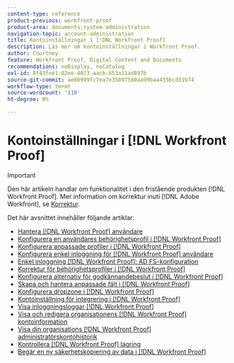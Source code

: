 ```yaml
---
content-type: reference
product-previous: workfront-proof
product-area: documents;system-administration
navigation-topic: account-administration
title: Kontoinställningar i [!DNL Workfront Proof]
description: Läs mer om kontoinställningar i Workfront Proof.
author: Courtney
feature: Workfront Proof, Digital Content and Documents
recommendations: noDisplay, noCatalog
exl-id: 8f43fee1-02ee-4073-aacb-653a11ad897b
source-git-commit: ae80999fc7ea7e35097560aa99baa435bcd31b74
workflow-type: tm+mt
source-wordcount: '110'
ht-degree: 0%

---
```


# Kontoinställningar i [!DNL Workfront Proof]

>[!IMPORTANT]
>
>Den här artikeln handlar om funktionalitet i den fristående produkten [!DNL Workfront Proof]. Mer information om korrektur inuti [!DNL Adobe Workfront], se [Korrektur](../../../review-and-approve-work/proofing/proofing.md).

Det här avsnittet innehåller följande artiklar:

* [Hantera [!DNL Workfront Proof] användare](../../../workfront-proof/wp-acct-admin/account-settings/manage-wp-users.md)
* [Konfigurera en användares behörighetsprofil i [!DNL Workfront Proof]](../../../workfront-proof/wp-acct-admin/account-settings/config-user-pref-in-wp.md)
* [Konfigurera anpassade profiler i [!DNL Workfront Proof]](../../../workfront-proof/wp-acct-admin/account-settings/configure-custom-profiles.md)
* [Konfigurera enkel inloggning för [!DNL Workfront Proof] användare](../../../workfront-proof/wp-acct-admin/account-settings/configure-sso-for-wp-users.md)
* [Enkel inloggning [!DNL Workfront Proof]: AD FS-konfiguration](../../../workfront-proof/wp-acct-admin/account-settings/sso-in-wp-adfs-configuration.md)
* [Korrektur för behörighetsprofiler i [!DNL Workfront Proof]](../../../workfront-proof/wp-acct-admin/account-settings/proof-perm-profiles-in-wp.md)
* [Konfigurera alternativ för godkännandebeslut i [!DNL Workfront Proof]](../../../workfront-proof/wp-acct-admin/account-settings/configure-approval-decision-in-wp.md)
* [Skapa och hantera anpassade fält i [!DNL Workfront Proof]](../../../workfront-proof/wp-acct-admin/account-settings/create-and-manage-custom-fields.md)
* [Konfigurera dropzone i [!DNL Workfront Proof]](../../../workfront-proof/wp-acct-admin/account-settings/configure-dropzone-in-wp.md)
* [Kontoinställning för integrering i [!DNL Workfront Proof]](../../../workfront-proof/wp-acct-admin/account-settings/integrations-account-setup.md)
* [Visa inloggningsloggar [!DNL Workfront Proof]](../../../workfront-proof/wp-acct-admin/account-settings/view-auth-logs-in-wp.md)
* [Visa och redigera organisationens [!DNL Workfront Proof] kontoinformation](../../../workfront-proof/wp-acct-admin/account-settings/view-edit-org-wp-acct-details.md)
* [Visa din organisations [!DNL Workfront Proof] administratörskontohistorik](../../../workfront-proof/wp-acct-admin/account-settings/view-org-wp-acct-history.md)
* [Kontrollera [!DNL Workfront Proof] lagring](../../../workfront-proof/wp-acct-admin/account-settings/check-workfront-proof-storage.md)
* [Begär en ny säkerhetskopiering av data i [!DNL Workfront Proof]](../../../workfront-proof/wp-acct-admin/account-settings/request-new-data-backup-in-wp.md)
